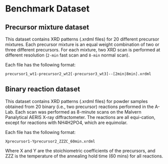 # Benchmark Dataset

## Precursor mixture dataset

This dataset contains XRD patterns (.xrdml files) for 20 different precursor mixtures.
Each precursor mixture is an equal weight combination of two or three different precursors. For
each mixture, two XRD scan is performed at different resolution (`2-min` fast scan and
`8-min` normal scan).

Each file has the following format:

```
precursor1_wt1-precursor2_wt2[-precursor3_wt3]--[2min|8min].xrdml
```

## Binary reaction dataset

This dataset contains XRD patterns (.xrdml files) for powder samples obtained from 20
binary (i.e., two precursor) reactions performed in the A-Lab. Each scan was performed
as 8-minute scans on the Malvern Panalytical AERIS X-ray diffractometer. The reactions
are all equi-cation, except for reactions with NH4H2PO4, which are equimolar.

Each file has the following format:

```
Xprecursor1-Yprecursor2_ZZZC_60min.xrdml
```

Where X and Y are the stoichiometric coefficients of the precursors, and ZZZ is the
temperature of the annealing hold time (60 mins) for all reactions.
